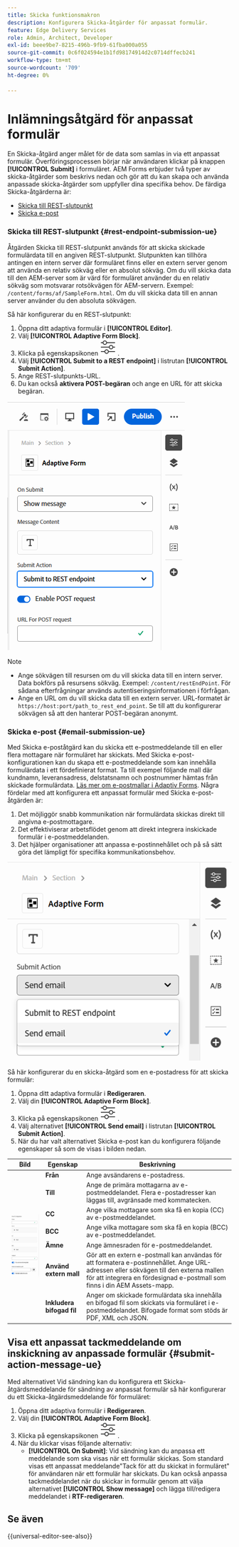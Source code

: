 ```yaml
---
title: Skicka funktionsmakron
description: Konfigurera Skicka-åtgärder för anpassat formulär.
feature: Edge Delivery Services
role: Admin, Architect, Developer
exl-id: beee9be7-8215-496b-9fb9-61fba000a055
source-git-commit: 0c6f024594e1b1fd98174914d2c0714dffecb241
workflow-type: tm+mt
source-wordcount: '709'
ht-degree: 0%

---
```


# Inlämningsåtgärd för anpassat formulär

En Skicka-åtgärd anger målet för de data som samlas in via ett anpassat formulär. Överföringsprocessen börjar när användaren klickar på knappen **[!UICONTROL Submit]** i formuläret. AEM Forms erbjuder två typer av skicka-åtgärder som beskrivs nedan och gör att du kan skapa och använda anpassade skicka-åtgärder som uppfyller dina specifika behov. De färdiga Skicka-åtgärderna är:

<!--To define a Submit Action for an Adaptive Form, you use the Properties dialog of the **Adaptive Form block** in the **Editor**-->

* [Skicka till REST-slutpunkt](#rest-endpoint-submission-ue)
* [Skicka e-post](#email-submission-ue)


### Skicka till REST-slutpunkt {#rest-endpoint-submission-ue}

Åtgärden Skicka till REST-slutpunkt används för att skicka skickade formulärdata till en angiven REST-slutpunkt. Slutpunkten kan tillhöra antingen en intern server där formuläret finns eller en extern server genom att använda en relativ sökväg eller en absolut sökväg. Om du vill skicka data till den AEM-server som är värd för formuläret använder du en relativ sökväg som motsvarar rotsökvägen för AEM-servern. Exempel: `/content/forms/af/SampleForm.html`. Om du vill skicka data till en annan server använder du den absoluta sökvägen.

<!--Configuring the Submit Action to REST Endpoint for Adaptive Forms offers several benefits such as:  
* It facilitates seamless integration of form data with external systems and services via RESTful APIs.  
* Offers flexibility in managing data submissions from Adaptive Forms, accommodating dynamic and complex data structures.  
* Allows dynamic mapping of form fields to parameters within the REST endpoint URL, enabling adaptable and customizable data submissions.
-->



Så här konfigurerar du en REST-slutpunkt:

1. Öppna ditt adaptiva formulär i **[!UICONTROL Editor]**.
1. Välj **[!UICONTROL Adaptive Form Block]**.
1. Klicka på egenskapsikonen ![properties](/help/forms/assets/Smock_Properties_18_N.svg) .
1. Välj **[!UICONTROL Submit to a REST endpoint]** i listrutan **[!UICONTROL Submit Action]**.
1. Ange REST-slutpunkts-URL.
1. Du kan också **aktivera POST-begäran** och ange en URL för att skicka begäran.

![Aktivera efterbegäran för anpassningsbara formulär](/help/forms/assets/enable-post-request-ue.png)

>[!NOTE]
>
> * Ange sökvägen till resursen om du vill skicka data till en intern server. Data bokförs på resursens sökväg. Exempel: `/content/restEndPoint`. För sådana efterfrågningar används autentiseringsinformationen i förfrågan.
> * Ange en URL om du vill skicka data till en extern server. URL-formatet är `https://host:port/path_to_rest_end_point`. Se till att du konfigurerar sökvägen så att den hanterar POST-begäran anonymt.

### Skicka e-post {#email-submission-ue}

Med Skicka e-poståtgärd kan du skicka ett e-postmeddelande till en eller flera mottagare när formuläret har skickats. Med Skicka e-post-konfigurationen kan du skapa ett e-postmeddelande som kan innehålla formulärdata i ett fördefinierat format. Ta till exempel följande mall där kundnamn, leveransadress, delstatsnamn och postnummer hämtas från skickade formulärdata. [Läs mer om e-postmallar i Adaptiv Forms](/help/forms/html-email-templates-in-adaptive-forms.md). Några fördelar med att konfigurera ett anpassat formulär med Skicka e-post-åtgärden är:

1. Det möjliggör snabb kommunikation när formulärdata skickas direkt till angivna e-postmottagare.
1. Det effektiviserar arbetsflödet genom att direkt integrera inskickade formulär i e-postmeddelanden.
1. Det hjälper organisationer att anpassa e-postinnehållet och på så sätt göra det lämpligt för specifika kommunikationsbehov.

![Adaptiva formuläregenskaper i Universell redigerare](/help/forms/assets/submit-actions-ue.png)


Så här konfigurerar du en skicka-åtgärd som en e-postadress för att skicka formulär:

1. Öppna ditt adaptiva formulär i **Redigeraren**.
1. Välj din **[!UICONTROL Adaptive Form Block]**.
1. Klicka på egenskapsikonen ![properties](/help/forms/assets/Smock_Properties_18_N.svg) .
1. Välj alternativet **[!UICONTROL Send email]** i listrutan **[!UICONTROL Submit Action]**.
1. När du har valt alternativet Skicka e-post kan du konfigurera följande egenskaper så som de visas i bilden nedan.

<table>
  <thead>
    <tr>
      <th>Bild</th>
      <th>Egenskap</th>
      <th>Beskrivning</th>
    </tr>
  </thead>
  <tbody>
    <tr>
    <td rowspan="7"><img src="/help/forms/assets/email-config-ue.png" alt="E-postkonfiguration"></td> 
    <td><b>Från</td>
    <td>Ange avsändarens e-postadress.</td>
    </tr>
    <tr>
      <td><b>Till</td>
      <td>Ange de primära mottagarna av e-postmeddelandet. Flera e-postadresser kan läggas till, avgränsade med kommatecken.</td>
    </tr>
    <tr>
      <td><b>CC</td>
      <td>Ange vilka mottagare som ska få en kopia (CC) av e-postmeddelandet.</td>
    </tr>
    <tr>
      <td><b>BCC</td>
      <td>Ange vilka mottagare som ska få en kopia (BCC) av e-postmeddelandet.</td>
    </tr>
    <tr>
      <td><b>Ämne</td>
      <td>Ange ämnesraden för e-postmeddelandet.</td>
    </tr>
    <tr>
      <td><b>Använd extern mall</td>
      <td>Gör att en extern e-postmall kan användas för att formatera e-postinnehållet. Ange URL-adressen eller sökvägen till den externa mallen för att integrera en fördesignad e-postmall som finns i din AEM Assets-mapp.</td>
    </tr>
    <tr>
      <td><b>Inkludera bifogad fil</td>
      <td>Anger om skickade formulärdata ska innehålla en bifogad fil som skickats via formuläret i e-postmeddelandet. Bifogade format som stöds är PDF, XML och JSON.</td>
    </tr>
  </tbody>
</table>






<!--
        
        * **From**: The email address of the sender.
        * **To**: Specify the primary recipients of the email, multiple email addresses can be added, separated by commas.
        * **CC**: Specify the recipients who should receive a carbon copy (CC) of the email.
        * **BCC**: Specify the recipients who should receive a blind carbon copy (BCC) of the email.
        * **Subject**: Specify the subject line of the email.
        * **Use External Template**: Enables the use of an external email template for formatting the email content. Provide the URL or path to the External template path to integrate a pre-designed email template hosted in your AEM Assets folder.
        * **Include Attachment**: Specifies whether the submitted form data should include an attachment submitted through the form in the email.

    {width=50%,height=50%}![Enable post request for adaptive forms](/help/forms/assets/email-config-ue.png)

-->

## Visa ett anpassat tackmeddelande om inskickning av anpassade formulär {#submit-action-message-ue}

Med alternativet Vid sändning kan du konfigurera ett Skicka-åtgärdsmeddelande för sändning av anpassat formulär så här konfigurerar du ett Skicka-åtgärdsmeddelande för formuläret:

1. Öppna ditt adaptiva formulär i **Redigeraren**.
1. Välj din **[!UICONTROL Adaptive Form Block]**.
1. Klicka på egenskapsikonen ![properties](/help/forms/assets/Smock_Properties_18_N.svg) .
1. När du klickar visas följande alternativ:
   * **[!UICONTROL On Submit]**: Vid sändning kan du anpassa ett meddelande som ska visas när ett formulär skickas. Som standard visas ett anpassat meddelande&quot;Tack för att du skickat in formuläret&quot; för användaren när ett formulär har skickats.
Du kan också anpassa tackmeddelandet när du skickar in formulär genom att välja alternativet **[!UICONTROL Show message]** och lägga till/redigera meddelandet i **RTF-redigeraren**.


## Se även

{{universal-editor-see-also}}

